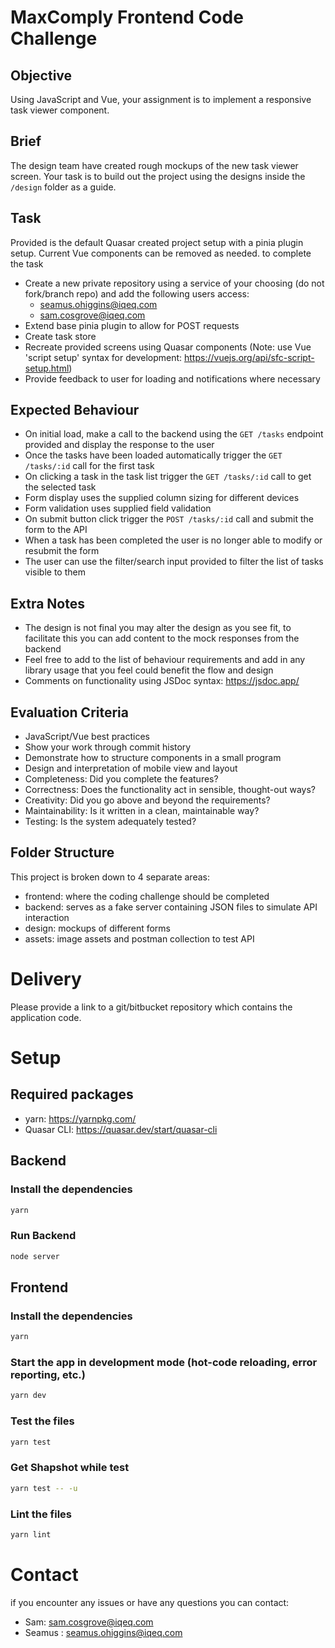 # MaxComply Frontend Code Challenge

## Objective
Using JavaScript and Vue, your assignment is to implement a responsive task viewer component.

## Brief
The design team have created rough mockups of the new task viewer screen. Your task is to build out the project using the designs inside the `/design` folder as a guide.

## Task
Provided is the default Quasar created project setup with a pinia plugin setup. Current Vue components can be removed as needed. to complete the task
- Create a new private repository using a service of your choosing (do not fork/branch repo) and add the following users access:
  - seamus.ohiggins@iqeq.com
  - sam.cosgrove@iqeq.com
- Extend base pinia plugin to allow for POST requests
- Create task store 
- Recreate provided screens using Quasar components (Note: use Vue 'script setup' syntax for development: https://vuejs.org/api/sfc-script-setup.html)
- Provide feedback to user for loading and notifications where necessary

## Expected Behaviour
- On initial load, make a call to the backend using the `GET /tasks` endpoint provided and display the response to the user
- Once the tasks have been loaded automatically trigger the `GET /tasks/:id` call for the first task
- On clicking a task in the task list trigger the `GET /tasks/:id` call to get the selected task
- Form display uses the supplied column sizing for different devices
- Form validation uses supplied field validation
- On submit button click trigger the `POST /tasks/:id` call and submit the form to the API
- When a task has been completed the user is no longer able to modify or resubmit the form
- The user can use the filter/search input provided to filter the list of tasks visible to them

## Extra Notes
- The design is not final you may alter the design as you see fit, to facilitate this you can add content to the mock responses from the backend
- Feel free to add to the list of behaviour requirements and add in any library usage that you feel could benefit the flow and design
- Comments on functionality using JSDoc syntax: https://jsdoc.app/

## Evaluation Criteria
- JavaScript/Vue best practices
- Show your work through commit history
- Demonstrate how to structure components in a small program
- Design and interpretation of mobile view and layout
- Completeness: Did you complete the features?
- Correctness: Does the functionality act in sensible, thought-out ways?
- Creativity: Did you go above and beyond the requirements?
- Maintainability: Is it written in a clean, maintainable way?
- Testing: Is the system adequately tested?

## Folder Structure
This project is broken down to 4 separate areas:
- frontend: where the coding challenge should be completed
- backend: serves as a fake server containing JSON files to simulate API interaction
- design: mockups of different forms
- assets: image assets and postman collection to test API

# Delivery
Please provide a link to a git/bitbucket repository which contains the application code.

# Setup
## Required packages
- yarn: https://yarnpkg.com/
- Quasar CLI: https://quasar.dev/start/quasar-cli

## Backend
### Install the dependencies
```bash
yarn
```

### Run Backend
```bash
node server
```


## Frontend
### Install the dependencies
```bash
yarn
```

### Start the app in development mode (hot-code reloading, error reporting, etc.)
```bash
yarn dev
```

### Test the files
```bash
yarn test
```

### Get Shapshot while test
```bash
yarn test -- -u
```

### Lint the files
```bash
yarn lint
```

# Contact
if you encounter any issues or have any questions you can contact:
- Sam: sam.cosgrove@iqeq.com
- Seamus : seamus.ohiggins@iqeq.com